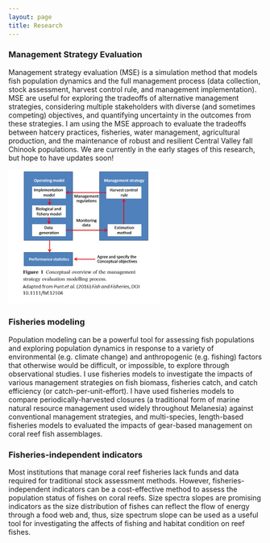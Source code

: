 ```yaml
---
layout: page
title: Research
---
```


### Management Strategy Evaluation

Management strategy evaluation (MSE) is a simulation method that models fish population dynamics and the full management process (data collection, stock assessment, harvest control rule, and management implementation). MSE are useful for exploring the tradeoffs of alternative management strategies, considering multiple stakeholders with diverse (and sometimes competing) objectives, and quantifying uncertainty in the outcomes from these strategies. I am using the MSE approach to evaluate the tradeoffs between hatcery practices, fisheries, water management, agricultural production, and the maintenance of robust and resilient Central Valley fall Chinook populations. We are currently in the early stages of this research, but hope to have updates soon!

<img src="/img/MSE_diagram.jpg" alt="MSE" width="300">

### Fisheries modeling

Population modeling can be a powerful tool for assessing fish populations and exploring population dynamics in response to a variety of environmental (e.g. climate change) and anthropogenic (e.g. fishing) factors that otherwise would be difficult, or impossible, to explore through observational studies. I use fisheries models to investigate the impacts of various management strategies on fish biomass, fisheries catch, and catch efficiency (or catch-per-unit-effort). I have used fisheries models to compare periodically-harvested closures (a traditional form of marine natural resource management used widely throughout Melanesia) against conventional management strategies, and multi-species, length-based fisheries models to evaluated the impacts of gear-based management on coral reef fish assemblages.

### Fisheries-independent indicators

Most institutions that manage coral reef fisheries lack funds and data required for traditional stock assessment methods. However, fisheries-independent indicators can be a cost-effective method to assess the population status of fishes on coral reefs. Size spectra slopes are promising indicators as the size distribution of fishes can reflect the flow of energy through a food web and, thus, size spectrum slope can be used as a useful tool for investigating the affects of fishing and habitat condition on reef fishes.
